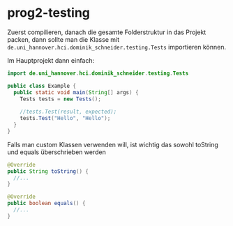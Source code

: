 # prog2-testing

Zuerst compilieren, danach die gesamte Folderstruktur in das Projekt packen, dann sollte man die Klasse mit
`de.uni_hannover.hci.dominik_schneider.testing.Tests` importieren können.

Im Hauptprojekt dann einfach:

```java
import de.uni_hannover.hci.dominik_schneider.testing.Tests

public class Example {
  public static void main(String[] args) {
    Tests tests = new Tests();
  
    //tests.Test(result, expected);
    tests.Test("Hello", "Hello");
  }
}
```


Falls man custom Klassen verwenden will, ist wichtig das sowohl toString und equals überschrieben werden
```java
@Override
public String toString() {
  //...
}

@Override
public boolean equals() {
  //...
}
```
